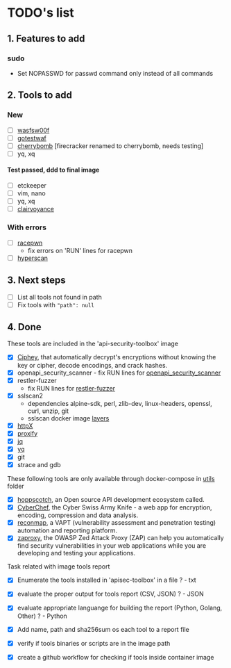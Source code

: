 # TODO's list

## 1. Features to add

### sudo
- Set NOPASSWD for passwd command only instead of all commands

## 2. Tools to add

### New
- [ ] [wasfsw00f](https://github.com/EnableSecurity/wafw00f)
- [ ] [gotestwaf](https://github.com/wallarm/gotestwaf)
- [ ] [cherrybomb](https://github.com/blst-security/cherrybomb) [firecracker renamed to cherrybomb, needs testing]
- [ ]  yq, xq

#### Test passed, ddd to final image
- [ ]  etckeeper
- [ ]  vim, nano
- [ ]  yq, xq
- [ ]  [clairvoyance](https://github.com/nikitastupin/clairvoyance)

### With errors
- [ ] [racepwn](https://github.com/racepwn/racepwn) 
  - fix errors on 'RUN' lines for racepwn
- [ ] [hyperscan](https://github.com/intel/hyperscan)

## 3. Next steps
- [ ] List all tools not found in path
- [ ] Fix tools with `"path": null`

## 4. Done  
These tools are included in the 'api-security-toolbox' image
- [x] [Ciphey](https://github.com/Ciphey/Ciphey), that automatically decrypt's encryptions without knowing the key or cipher, decode encodings, and crack hashes. 
- [x] openapi_security_scanner
      - fix RUN lines for [openapi_security_scanner](https://github.com/ngalongc/openapi_security_scanner)
- [x] restler-fuzzer
   - fix RUN lines for [restler-fuzzer](https://github.com/microsoft/restler-fuzzer)
- [x] sslscan2
  - dependencies alpine-sdk, perl, zlib-dev, linux-headers, openssl, curl, unzip, git
  - sslscan docker image [layers](https://hub.docker.com/layers/shamelesscookie/sslscan/latest/images/sha256-5f3dbd82c8d3c8da79887a9c56eb9679b7b191c3019342ac3f441944e895b270?context=explore)
- [x] [httpX](https://github.com/projectdiscovery/httpx)
- [x] [proxify](https://github.com/projectdiscovery/proxify)
- [x] [jq](https://github.com/stedolan/jq)
- [x] [yq](https://github.com/mikefarah/yq)
- [x] git
- [x]  strace and gdb

These following tools are only available through docker-compose in [utils](/utils) folder
- [x] [hoppscotch](https://github.com/hoppscotch/hoppscotch), an Open source API development ecosystem called.  
- [x] [CyberChef](https://github.com/gchq/CyberChef), the Cyber Swiss Army Knife - a web app for encryption, encoding, compression and data analysis.   
- [x] [reconmap](https://github.com/reconmap/reconmap), a VAPT (vulnerability assessment and penetration testing) automation and reporting platform.
- [x] [zaproxy](https://github.com/zaproxy/zaproxy), the OWASP Zed Attack Proxy (ZAP) can help you automatically find security vulnerabilities in your web applications while you are developing and testing your applications.

Task related with image tools report
- [x] Enumerate the tools installed in 'apisec-toolbox' in a file ? - txt
- [x] evaluate the proper output for tools report (CSV, JSON) ? - JSON
- [x] evaluate appropriate languange for building the report (Python, Golang, Other) ? - Python
- [x] Add name, path and sha256sum os each tool to a report file
- [x] verify if tools binaries or scripts are in the image path
- [x] create a github workflow for checking if tools inside container image
 
